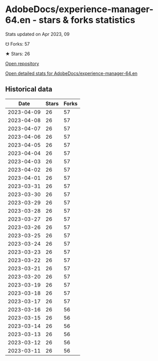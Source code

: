 # AdobeDocs/experience-manager-64.en - stars & forks statistics

Stats updated on Apr 2023, 09

☋ Forks: 57

★ Stars: 26

[Open repository](https://github.com/AdobeDocs/experience-manager-64.en)

[Open detailed stats for AdobeDocs/experience-manager-64.en](https://reviewgithub.com/rep/AdobeDocs/experience-manager-64.en)

## Historical data
| Date | Stars | Forks |
|------|-------|-------|
| 2023-04-09 | 26 | 57 | 
| 2023-04-08 | 26 | 57 | 
| 2023-04-07 | 26 | 57 | 
| 2023-04-06 | 26 | 57 | 
| 2023-04-05 | 26 | 57 | 
| 2023-04-04 | 26 | 57 | 
| 2023-04-03 | 26 | 57 | 
| 2023-04-02 | 26 | 57 | 
| 2023-04-01 | 26 | 57 | 
| 2023-03-31 | 26 | 57 | 
| 2023-03-30 | 26 | 57 | 
| 2023-03-29 | 26 | 57 | 
| 2023-03-28 | 26 | 57 | 
| 2023-03-27 | 26 | 57 | 
| 2023-03-26 | 26 | 57 | 
| 2023-03-25 | 26 | 57 | 
| 2023-03-24 | 26 | 57 | 
| 2023-03-23 | 26 | 57 | 
| 2023-03-22 | 26 | 57 | 
| 2023-03-21 | 26 | 57 | 
| 2023-03-20 | 26 | 57 | 
| 2023-03-19 | 26 | 57 | 
| 2023-03-18 | 26 | 57 | 
| 2023-03-17 | 26 | 57 | 
| 2023-03-16 | 26 | 56 | 
| 2023-03-15 | 26 | 56 | 
| 2023-03-14 | 26 | 56 | 
| 2023-03-13 | 26 | 56 | 
| 2023-03-12 | 26 | 56 | 
| 2023-03-11 | 26 | 56 | 

